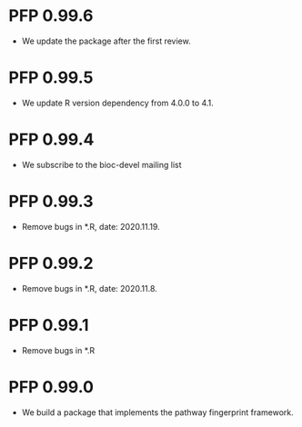 # PFP 0.99.6
* We update the package after the first review.
# PFP 0.99.5
* We update R version dependency from 4.0.0 to 4.1.

# PFP 0.99.4
* We subscribe to the bioc-devel mailing list 

# PFP 0.99.3
* Remove bugs in *.R, date: 2020.11.19.

# PFP 0.99.2
* Remove bugs in *.R, date: 2020.11.8.

# PFP 0.99.1
* Remove bugs in *.R

# PFP 0.99.0
* We build a package that implements the pathway fingerprint framework.


